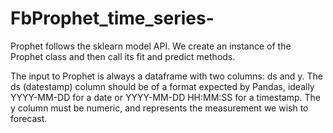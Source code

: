 # FbProphet_time_series-
Prophet follows the sklearn model API. We create an instance of the Prophet class and then call its fit and predict methods.

The input to Prophet is always a dataframe with two columns: ds and y. The ds (datestamp) column should be of a format expected by Pandas, ideally YYYY-MM-DD for a date or YYYY-MM-DD HH:MM:SS for a timestamp. The y column must be numeric, and represents the measurement we wish to forecast.
